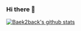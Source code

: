 ### Hi there 👋

[![Baek2back's github stats](https://github-readme-stats.vercel.app/api?username=Baek2back)](https://github.com/anuraghazra/github-readme-stats&count_private=true&show_icons=true)
<!--
**Baek2back/Baek2back** is a ✨ _special_ ✨ repository because its `README.md` (this file) appears on your GitHub profile.

Here are some ideas to get you started:

- 🔭 I’m currently working on ...
- 🌱 I’m currently learning ...
- 👯 I’m looking to collaborate on ...
- 🤔 I’m looking for help with ...
- 💬 Ask me about ...
- 📫 How to reach me: ...
- 😄 Pronouns: ...
- ⚡ Fun fact: ...
-->

